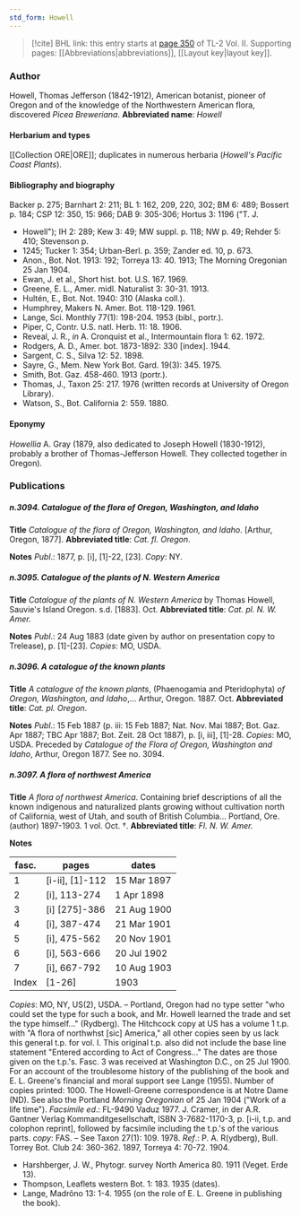```yaml
---
std_form: Howell
---
```


> [!cite] BHL link: this entry starts at [page 350](https://www.biodiversitylibrary.org/page/33068592) of TL-2 Vol. II.
> Supporting pages: [[Abbreviations|abbreviations]], [[Layout key|layout key]].

### Author

Howell, Thomas Jefferson (1842-1912), American botanist, pioneer of Oregon and of the knowledge of the Northwestern American flora, discovered *Picea Breweriana*. 
**Abbreviated name**: *Howell*

#### Herbarium and types

[[Collection ORE|ORE]]; duplicates in numerous herbaria (*Howell's Pacific Coast Plants*).

#### Bibliography and biography

Backer p. 275; Barnhart 2: 211; BL 1: 162, 209, 220, 302; BM 6: 489; Bossert p. 184; CSP 12: 350, 15: 966; DAB 9: 305-306; Hortus 3: 1196 ("T. J.
- Howell"); IH 2: 289; Kew 3: 49; MW suppl. p. 118; NW p. 49; Rehder 5: 410; Stevenson p.
- 1245; Tucker 1: 354; Urban-Berl. p. 359; Zander ed. 10, p. 673.
- Anon., Bot. Not. 1913: 192; Torreya 13: 40. 1913; The Morning Oregonian 25 Jan 1904.
- Ewan, J. et al., Short hist. bot. U.S. 167. 1969.
- Greene, E. L., Amer. midl. Naturalist 3: 30-31. 1913.
- Hultén, E., Bot. Not. 1940: 310 (Alaska coll.).
- Humphrey, Makers N. Amer. Bot. 118-129. 1961.
- Lange, Sci. Monthly 77(1): 198-204. 1953 (bibl., portr.).
- Piper, C, Contr. U.S. natl. Herb. 11: 18. 1906.
- Reveal, J. R., *in* A. Cronquist et al., Intermountain flora 1: 62. 1972.
- Rodgers, A. D., Amer. bot. 1873-1892: 330 \[index\]. 1944.
- Sargent, C. S., Silva 12: 52. 1898.
- Sayre, G., Mem. New York Bot. Gard. 19(3): 345. 1975.
- Smith, Bot. Gaz. 458-460. 1913 (portr.).
- Thomas, J., Taxon 25: 217. 1976 (written records at University of Oregon Library).
- Watson, S., Bot. California 2: 559. 1880.

#### Eponymy

*Howellia* A. Gray (1879, also dedicated to Joseph Howell (1830-1912), probably a brother of Thomas-Jefferson Howell. They collected together in Oregon).

### Publications

##### n.3094. Catalogue of the flora of Oregon, Washington, and Idaho

**Title**
*Catalogue of the flora of Oregon, Washington, and Idaho*. \[Arthur, Oregon, 1877\].
**Abbreviated title**: *Cat. fl. Oregon*.

**Notes**
*Publ*.: 1877, p. \[i\], \[1\]-22, \[23\]. *Copy*: NY.

##### n.3095. Catalogue of the plants of N. Western America

**Title**
*Catalogue of the plants of N. Western America* by Thomas Howell, Sauvie's Island Oregon. s.d. \[1883\]. Oct.
**Abbreviated title**: *Cat. pl. N. W. Amer.*

**Notes**
*Publ*.: 24 Aug 1883 (date given by author on presentation copy to Trelease), p. \[1\]-\[23\].
*Copies*: MO, USDA.

##### n.3096. A catalogue of the known plants

**Title**
*A catalogue of the known plants*, (Phaenogamia and Pteridophyta) *of Oregon, Washington, and Idaho*,... Arthur, Oregon. 1887. Oct.
**Abbreviated title**: *Cat. pl. Oregon*.

**Notes**
*Publ*.: 15 Feb 1887 (p. iii: 15 Feb 1887; Nat. Nov. Mai 1887; Bot. Gaz. Apr 1887; TBC Apr 1887; Bot. Zeit. 28 Oct 1887), p. \[i, iii\], \[1\]-28. *Copies*: MO, USDA. Preceded by *Catalogue of the Flora of Oregon, Washington and Idaho*, Arthur, Oregon 1877. See no. 3094.

##### n.3097. A flora of northwest America

**Title**
*A flora of northwest America*. Containing brief descriptions of all the known indigenous and naturalized plants growing without cultivation north of California, west of Utah, and south of British Columbia... Portland, Ore. (author) 1897-1903. 1 vol. Oct. †.
**Abbreviated title**: *Fl. N. W. Amer.*

**Notes**

|fasc.	|pages	|dates	|
|---	|---	|---	|
|1	|\[i-ii\], \[1\]-112	|15 Mar 1897	
|2	|\[i\], 113-274	|1 Apr 1898	
|3	|\[i\] \[275\]-386	|21 Aug 1900	
|4	|\[i\], 387-474	|21 Mar 1901	
|5	|\[i\], 475-562	|20 Nov 1901|
|6	|\[i\], 563-666	|20 Jul 1902|
|7	|\[i\], 667-792	|10 Aug 1903|
|Index	|\[1-26\]	|1903|

*Copies*: MO, NY, US(2), USDA. – Portland, Oregon had no type setter "who could set the type for such a book, and Mr. Howell learned the trade and set the type himself..."
(Rydberg). The Hitchcock copy at US has a volume 1 t.p. with "A flora of northwhst \[sic\] America," all other copies seen by us lack this general t.p. for vol. I. This original t.p. also did not include the base line statement "Entered according to Act of Congress..." The dates are those given on the t.p.'s. Fasc. 3 was received at Washington D.C., on 25 Jul 1900. For an account of the troublesome history of the publishing of the book and E. L. Greene's financial and moral support see Lange (1955). Number of copies printed: 1000. The Howell-Greene correspondence is at Notre Dame (ND). See also the Portland *Morning Oregonian* of 25 Jan 1904 ("Work of a life time").
*Facsimile ed*.: FL-9490 Vaduz 1977. J. Cramer, in der A.R. Gantner Verlag Kommanditgesellschaft, ISBN 3-7682-1170-3, p. \[i-ii, t.p. and colophon reprint\], followed by facsimile including the t.p.'s of the various parts. *copy*: FAS. – See Taxon 27(1): 109. 1978.
*Ref*.: P. A. R(ydberg), Bull. Torrey Bot. Club 24: 360-362. 1897, Torreya 4: 70-72. 1904.
- Harshberger, J. W., Phytogr. survey North America 80. 1911 (Veget. Erde 13).
- Thompson, Leaflets western Bot. 1: 183. 1935 (dates).
- Lange, Madrõno 13: 1-4. 1955 (on the role of E. L. Greene in publishing the book).

